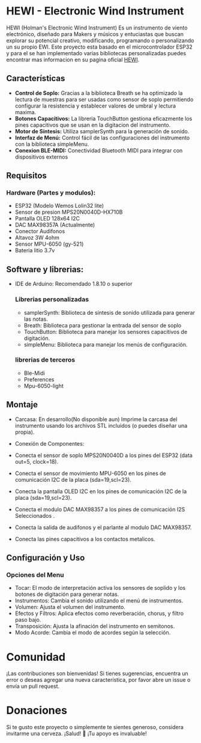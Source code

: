 # HEWI - Electronic Wind Instrument

HEWI (Holman's Electronic Wind Instrument) Es un instrumento de viento electrónico, diseñado para Makers y músicos y entuciastas que buscan explorar su potencial creativo, modificando, programando o personalizando un su propio EWI. Este proyecto esta basado en el microcontrolador ESP32 y para el se han implementado varias bibliotecas personalizadas puedes encontrar mas informacion en su pagina oficial <a href=https://sites.google.com/view/hewi-instrument>HEWI</a>.

## Características

- **Control de Soplo:** Gracias a la biblioteca Breath se ha optimizado la lectura de muestras para ser usadas como sensor de soplo permitiendo configurar la resistencia y establecer valores de umbral y lectura maxima.
- **Botones Capacitivos:** La libreria TouchButton gestiona eficazmente los pines capacitivos que se usan en la digitacion del instrumento.
- **Motor de Síntesis:** Utiliza samplerSynth para la generación de sonido.
- **Interfaz de Menú:** Control fácil de las configuraciones del instrumento con la biblioteca simpleMenu.
- **Conexion BLE-MIDI:** Conectividad Bluetooth MIDI para integrar con dispositivos externos

## Requisitos

### Hardware (Partes y modulos):
- ESP32 (Modelo Wemos Lolin32 lite)
- Sensor de presion MPS20N0040D-HX710B
- Pantalla OLED 128x64 I2C
- DAC MAX98357A (Actualmente)
- Conector Audifonos
- Altavoz 3W 4ohm
- Sensor MPU-6050 (gy-521)
- Bateria litio 3.7v

## Software y librerias:
- IDE de Arduino: Recomendado 1.8.10 o superior
  ### Librerias personalizadas
  - samplerSynth: Biblioteca de síntesis de sonido utilizada para generar las notas.
  - Breath: Biblioteca para gestionar la entrada del sensor de soplo
  - TouchButton: Biblioteca para manejar los sensores capacitivos de digitación.
  - simpleMenu: Biblioteca para manejar los menús de configuración.
 
  ### librerias de terceros
  - Ble-Midi
  - Preferences
  - Mpu-6050-light

## Montaje

- Carcasa: En desarrollo(No disponible aun) Imprime la carcasa del instrumento usando los archivos STL incluidos (o puedes diseñar una propia).
- Conexión de Componentes:

- Conecta el sensor de soplo MPS20N0040D a los pines del ESP32 (data out=5, clock=18).
- Conecta el sensor de movimiento MPU-6050  en los pines de comunicación I2C de la placa (sda=19,scl=23).
- Conecta la pantalla OLED I2C en los pines de comunicación I2C de la placa (sda=19,scl=23).
- Conecta el modulo DAC  MAX98357  a los pines  de comunicación I2S Seleccionados .
- Conecta la salida de audifonos y el parlante al modulo DAC MAX98357.
- Conecta las pines capacitivos a los contactos metalicos.

## Configuración y Uso

### Opciones del Menu

- Tocar: El modo de interpretación activa los sensores de soplido y los botones de digitación para generar notas.
- Instrumentos: Cambia el sonido utilizando el menú de instrumentos.
- Volumen: Ajusta el volumen del instrumento.
- Efectos y Filtros: Aplica efectos como reverberación, chorus, y filtro paso bajo.
- Transposición: Ajusta la afinación del instrumento en semitonos.
- Modo Acorde: Cambia el modo de acordes según la selección.

# Comunidad
¡Las contribuciones son bienvenidas! Si tienes sugerencias, encuentra un error o deseas agregar una nueva característica, por favor abre un issue o envía un pull request.

# Donaciones
Si te gusto este proyecto o simplemente te sientes generoso, considera invitarme una cerveza. ¡Salud! 🍻
¡Tu apoyo es invaluable!
